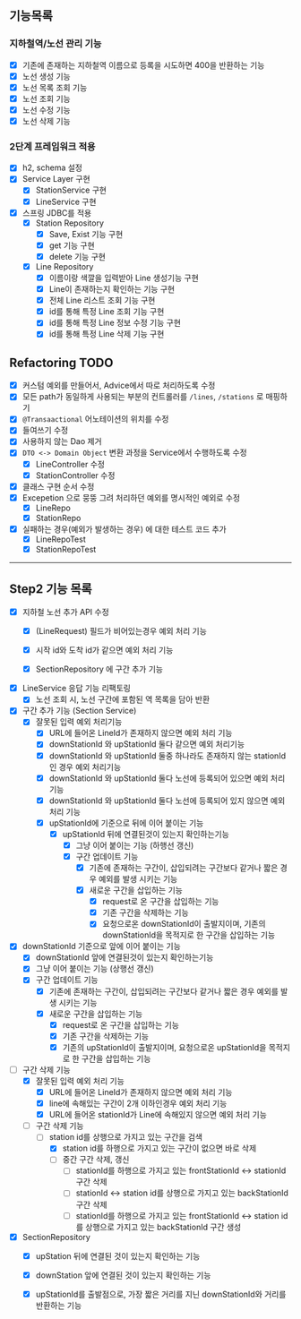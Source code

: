 ## 기능목록

### 지하철역/노선 관리 기능

- [x] 기존에 존재하는 지하철역 이름으로 등록을 시도하면 400을 반환하는 기능
- [x] 노선 생성 기능
- [x] 노선 목록 조회 기능
- [x] 노선 조회 기능
- [x] 노선 수정 기능
- [x] 노선 삭제 기능

### 2단계 프레임워크 적용

- [x] h2, schema 설정
- [x] Service Layer 구현
    - [x] StationService 구현
    - [x] LineService 구현

- [x] 스프링 JDBC를 적용
    - [x] Station Repository
        - [x] Save, Exist 기능 구현
        - [x] get 기능 구현
        - [x] delete 기능 구현
    - [x] Line Repository
        - [x] 이름이랑 색깔을 입력받아 Line 생성기능 구현
        - [x] Line이 존재하는지 확인하는 기능 구현
        - [x] 전체 Line 리스트 조회 기능 구현
        - [x] id를 통해 특정 Line 조회 기능 구현
        - [x] id를 통해 특정 Line 정보 수정 기능 구현
        - [x] id를 통해 특정 Line 삭제 기능 구현

## Refactoring TODO

- [x] 커스텀 예외를 만들어서, Advice에서 따로 처리하도록 수정
- [x] 모든 path가 동일하게 사용되는 부분의 컨트롤러를 `/lines`, `/stations` 로 매핑하기
- [x] `@Transaactional` 어노테이션의 위치를 수정
- [x] 들여쓰기 수정
- [x] 사용하지 않는 Dao 제거
- [x] `DTO <-> Domain Object` 변환 과정을 Service에서 수행하도록 수정
    - [x] LineController 수정
    - [x] StationController 수정
- [x] 클래스 구현 순서 수정
- [x] Excepetion 으로 뭉뚱 그려 처리하던 예외를 명시적인 예외로 수정
    - [x] LineRepo
    - [x] StationRepo
- [x] 실패하는 경우(예외가 발생하는 경우) 에 대한 테스트 코드 추가
    - [x] LineRepoTest
    - [x] StationRepoTest

---

## Step2 기능 목록

- [x] 지하철 노선 추가 API 수정 
    - [x] (LineRequest) 필드가 비어있는경우 예외 처리 기능
    - [x] 시작 id와 도착 id가 같으면 예외 처리 기능
    - [x] SectionRepository 에 구간 추가 기능
    

- [x] LineService 응답 기능 리팩토링
    - [x] 노선 조회 시, 노선 구간에 포함된 역 목록을 담아 반환 
    
- [x] 구간 추가 기능 (Section Service) 
    - [x] 잘못된 입력 예외 처리기능
        - [x] URL에 들어온 LineId가 존재하지 않으면 예외 처리 기능
        - [x] downStationId 와 upStationId 둘다 같으면 예외 처리기능
        - [x] downStationId 와 upStationId 둘중 하나라도 존재하지 않는 stationId인 경우 예외 처리기능
        - [x] downStationId 와 upStationId 둘다 노선에 등록되어 있으면 예외 처리 기능
        - [x] downStationId 와 upStationId 둘다 노선에 등록되어 있지 않으면 예외 처리 기능
      - [x] upStationId에 기준으로 뒤에 이어 붙이는 기능
        - [x] upStationId 뒤에 연결된것이 있는지 확인하는기능
          - [x] 그냥 이어 붙이는 기능 (하행선 갱신)
          - [x] 구간 업데이트 기능
            - [x] 기존에 존재하는 구간이, 삽입되려는 구간보다 같거나 짧은 경우 예외를 발생 시키는 기능
            - [x] 새로운 구간을 삽입하는 기능
                - [x] request로 온 구간을 삽입하는 기능
                - [x] 기존 구간을 삭제하는 기능
                - [x] 요청으로온 downStationId이 출발지이며, 기존의 downStationId을 목적지로 한 구간을 삽입하는 기능

- [x] downStationId 기준으로 앞에 이어 붙이는 기능
  - [x] downStationId 앞에 연결된것이 있는지 확인하는기능
  - [x] 그냥 이어 붙이는 기능 (상행선 갱신)
  - [x] 구간 업데이트 기능
    - [x] 기존에 존재하는 구간이, 삽입되려는 구간보다 같거나 짧은 경우 예외를 발생 시키는 기능
    - [x] 새로운 구간을 삽입하는 기능
        - [x] request로 온 구간을 삽입하는 기능
        - [x] 기존 구간을 삭제하는 기능
        - [x] 기존의 upStationId이 출발지이며, 요청으로온 upStationId을 목적지로 한 구간을 삽입하는 기능

- [ ] 구간 삭제 기능
    - [x] 잘못된 입력 예외 처리 기능
        - [x] URL에 들어온 LineId가 존재하지 않으면 예외 처리 기능
        - [x] line에 속해있는 구간이 2개 이하인경우 예외 처리 기능
        - [x] URL에 들어온 stationId가 Line에 속해있지 않으면 예외 처리 기능
    - [ ] 구간 삭제 기능
        - [ ] station id를 상행으로 가지고 있는 구간을 검색
            - [x] station id를 하행으로 가지고 있는 구간이 없으면 바로 삭제
            - [ ] 중간 구간 삭제, 갱신
                - [ ] stationId를 하행으로 가지고 있는 frontStationId <-> stationId 구간 삭제
                - [ ] stationId <-> station id를 상행으로 가지고 있는 backStationId 구간 삭제
                - [ ] stationId를 하행으로 가지고 있는 frontStationId <-> station id를 상행으로 가지고 있는 backStationId 구간 생성
    
- [x] SectionRepository
    - [x] upStation 뒤에 연결된 것이 있는지 확인하는 기능
    - [x] downStation 앞에 연결된 것이 있는지 확인하는 기능
    - [x] upStationId를 출발점으로, 가장 짧은 거리를 지닌 downStationId와 거리를 반환하는 기능
    
    

    